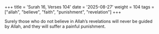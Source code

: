 +++
title = 'Surah 16, Verses 104'
date = '2025-08-27'
weight = 104
tags = ["allah", "believe", "faith", "punishment", "revelation"]
+++

Surely those who do not believe in Allah’s revelations will never be guided by Allah, and they will suffer a painful punishment.